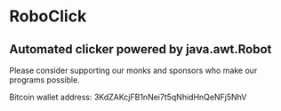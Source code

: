 # RoboClick
Automated clicker powered by java.awt.Robot
----------
Please consider supporting our monks and sponsors who make our programs possible.

Bitcoin wallet address:
3KdZAKcjFB1nNei7t5qNhidHnQeNFj5NhV
